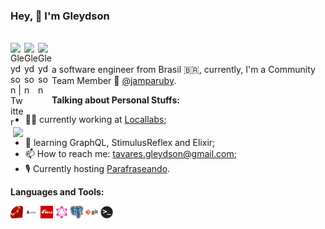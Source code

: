 ### Hey, 👋 I'm Gleydson

<br/>
<a href="https://twitter.com/g13ydson">
  <img align="left" alt="Gleydson | Twitter" width="22px" src="https://cdn.jsdelivr.net/npm/simple-icons@v3/icons/twitter.svg" />
</a>
<a href="https://www.linkedin.com/in/gleydsontavares/">
  <img align="left" alt="Gleydson" width="22px" src="https://cdn.jsdelivr.net/npm/simple-icons@v3/icons/linkedin.svg" />
</a>
<a href="https://t.me/g13ydson">
  <img align="left" alt="Gleydson" width="22px" src="https://cdn.jsdelivr.net/npm/simple-icons@v3/icons/telegram.svg" />
</a>

<br/>
<br/

a software engineer from Brasil 🇧🇷, currently, I'm a Community Team Member 💎 [@jamparuby](https://github.com/jamparuby).

<img align="right" width="500px" eight="200px" src="https://pbs.twimg.com/profile_banners/70558625/1594526066/1500x500" />
  
**Talking about Personal Stuffs:**

- 👨‍💻 currently working at [Locallabs](https://github.com/localitylabs);
- 🌱 learning GraphQL, StimulusReflex and Elixir; 
- 📫 How to reach me: tavares.gleydson@gmail.com;
- 🎙 Currently hosting [Parafraseando](https://parafraseando.herokuapp.com/).

**Languages and Tools:**  

<code><img height="20" src="https://raw.githubusercontent.com/github/explore/80688e429a7d4ef2fca1e82350fe8e3517d3494d/topics/ruby/ruby.png"></code>
<code><img height="20" src="https://raw.githubusercontent.com/github/explore/80688e429a7d4ef2fca1e82350fe8e3517d3494d/topics/elixir/elixir.png"></code>
<code><img height="20" src="https://raw.githubusercontent.com/github/explore/80688e429a7d4ef2fca1e82350fe8e3517d3494d/topics/rails/rails.png"></code>
<code><img height="20" src="https://raw.githubusercontent.com/github/explore/5c058a388828bb5fde0bcafd4bc867b5bb3f26f3/topics/graphql/graphql.png"></code>
<code><img height="20" src="https://raw.githubusercontent.com/github/explore/80688e429a7d4ef2fca1e82350fe8e3517d3494d/topics/postgresql/postgresql.png"></code>
<code><img height="20" src="https://raw.githubusercontent.com/github/explore/80688e429a7d4ef2fca1e82350fe8e3517d3494d/topics/git/git.png"></code>
<code><img height="20" src="https://raw.githubusercontent.com/github/explore/80688e429a7d4ef2fca1e82350fe8e3517d3494d/topics/terminal/terminal.png"></code>
